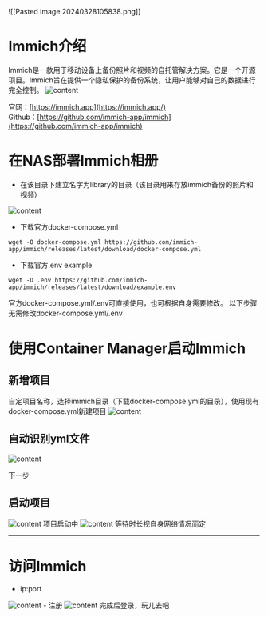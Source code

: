![[Pasted image 20240328105838.png]]

# Immich介绍
Immich是一款用于移动设备上备份照片和视频的自托管解决方案。它是一个开源项目。Immich旨在提供一个隐私保护的备份系统，让用户能够对自己的数据进行完全控制。
<img src="/public/static/images/Pasted image 20240328103608.png" alt="content" />

官网：[https://immich.app](https://immich.app/)  
Github：[https://github.com/immich-app/immich](https://github.com/immich-app/immich)  

# 在NAS部署Immich相册
- 在该目录下建立名字为library的目录（该目录用来存放immich备份的照片和视频）
<img src="/public/static/images/Pasted image 20240328104415.png" alt="content" />

- 下载官方docker-compose.yml
```
wget -O docker-compose.yml https://github.com/immich-app/immich/releases/latest/download/docker-compose.yml
```
- 下载官方.env example
```
wget -O .env https://github.com/immich-app/immich/releases/latest/download/example.env
```

官方docker-compose.yml/.env可直接使用，也可根据自身需要修改。
以下步骤无需修改docker-compose.yml/.env

# 使用Container Manager启动Immich


## 新增项目
自定项目名称，选择immich目录（下载docker-compose.yml的目录），使用现有docker-compose.yml新建项目
<img src="/public/static/images/Pasted image 20240328105019.png" alt="content" />

## 自动识别yml文件
<img src="/public/static/images/Pasted image 20240328104944.png" alt="content" />

下一步
## 启动项目
<img src="/public/static/images/Pasted image 20240328105244.png" alt="content" />
项目启动中
<img src="/public/static/images/Pasted image 20240328105439.png" alt="content" />
等待时长视自身网络情况而定

---

# 访问Immich
- ip:port
<img src="/public/static/images/Pasted image 20240328111334.png" alt="content" />
- 注册
<img src="/public/static/images/Pasted image 20240328111417.png" alt="content" />
完成后登录，玩儿去吧